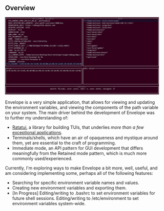 ## Overview

![A terminal with a vertically split list of environment variables and path components](/assets/envelope_tui.jpg)

Envelope is a very simple application, that allows for viewing and updating the environment variables, and viewing the components of the path variable on your system. The main driver behind the development of Envelope was to further my understanding of:
- [Ratatui](https://ratatui.rs/), a library for building TUIs, that underlies *more than a few* [exceptional applications](https://github.com/ratatui/awesome-ratatui?tab=readme-ov-file#-apps).
- Terminals/shells, which have an air of opaqueness and mystique around them, yet are essential to the craft of programming.
- Immediate mode, an API pattern for GUI development that differs meaningfully from the Retained mode pattern, which is much more commonly used/experienced.

Currently, I'm exploring ways to make Envelope a bit more, well, useful, and am considering implementing some, perhaps all of the following features:
- Searching for specific environment variable names and values.
- Creating new environment variables and exporting them.
- [In Progress] Editing/writing to .bashrc to set environment variables for future shell sessions.
Editing/writing to /etc/environment to set environment variables system-wide.
